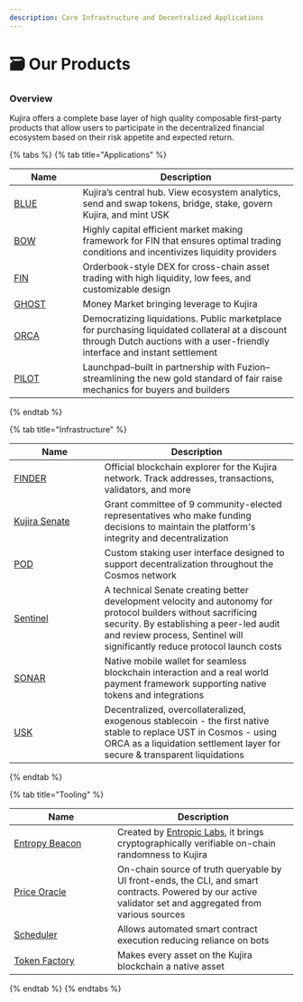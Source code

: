```yaml
---
description: Core Infrastructure and Decentralized Applications
---
```


# 🗃 Our Products

### Overview

Kujira offers a complete base layer of high quality composable first-party products that allow users to participate in the decentralized financial ecosystem based on their risk appetite and expected return.&#x20;

{% tabs %}
{% tab title="Applications" %}
<table><thead><tr><th width="106">Name</th><th>Description</th></tr></thead><tbody><tr><td><a href="../dapps-and-infrastructure/blue/">BLUE</a></td><td>Kujira’s central hub. View ecosystem analytics, send and swap tokens, bridge, stake, govern Kujira, and mint USK </td></tr><tr><td><a href="../dapps-and-infrastructure/bow/">BOW</a></td><td>Highly capital efficient market making framework for FIN that ensures optimal trading conditions and incentivizes liquidity providers</td></tr><tr><td><a href="../dapps-and-infrastructure/fin/">FIN</a></td><td>Orderbook-style DEX for cross-chain asset trading with high liquidity, low fees, and customizable design</td></tr><tr><td><a href="../dapps-and-infrastructure/ghost-money-market.md">GHOST</a></td><td>Money Market bringing leverage to Kujira</td></tr><tr><td><a href="../dapps-and-infrastructure/orca/">ORCA</a></td><td>Democratizing liquidations. Public marketplace for purchasing liquidated collateral at a discount through Dutch auctions with a user-friendly interface and instant settlement</td></tr><tr><td><a href="https://pilot.kujira.app/">PILOT</a></td><td>Launchpad–built in partnership with Fuzion–streamlining the new gold standard of fair raise mechanics for buyers and builders</td></tr></tbody></table>
{% endtab %}

{% tab title="Infrastructure" %}
<table><thead><tr><th width="144.5">Name</th><th>Description</th></tr></thead><tbody><tr><td><a href="../dapps-and-infrastructure/finder/">FINDER</a></td><td>Official blockchain explorer for the Kujira network. Track addresses, transactions, validators, and more </td></tr><tr><td><a href="../dapps-and-infrastructure/senate.md">Kujira Senate</a></td><td>Grant committee of 9 community-elected representatives who make funding decisions to maintain the platform's integrity and decentralization</td></tr><tr><td><a href="../dapps-and-infrastructure/pod/">POD</a></td><td>Custom staking user interface designed to support decentralization throughout the Cosmos network</td></tr><tr><td><a href="https://blue.kujira.app/sentinel">Sentinel</a></td><td>A technical Senate creating better development velocity and autonomy for protocol builders without sacrificing security. By establishing a peer-led audit and review process, Sentinel will significantly reduce protocol launch costs</td></tr><tr><td><a href="../dapps-and-infrastructure/kujira-wallet.md">SONAR</a></td><td>Native mobile wallet for seamless blockchain interaction and a real world payment framework supporting native tokens and integrations</td></tr><tr><td><a href="../dapps-and-infrastructure/usk-stablecoin.md">USK</a></td><td>Decentralized, overcollateralized, exogenous stablecoin - the first native stable to replace UST in Cosmos - using ORCA as a liquidation settlement layer for secure &#x26; transparent liquidations</td></tr></tbody></table>
{% endtab %}

{% tab title="Tooling" %}
<table><thead><tr><th width="167.5">Name</th><th>Description</th></tr></thead><tbody><tr><td><a href="https://docs.kujira.app/developers/smart-contracts/entropy-beacon">Entropy Beacon</a></td><td>Created by <a href="https://entropiclabs.io/">Entropic Labs</a>, it brings cryptographically verifiable on-chain randomness to Kujira </td></tr><tr><td><a href="https://docs.kujira.app/developers/smart-contracts/oracle">Price Oracle</a> </td><td>On-chain source of truth queryable by UI front-ends, the CLI, and smart contracts. Powered by our active validator set and aggregated from various sources</td></tr><tr><td><a href="https://docs.kujira.app/developers/smart-contracts/scheduler">Scheduler</a> </td><td>Allows automated smart contract execution reducing reliance on bots</td></tr><tr><td><a href="https://docs.kujira.app/developers/smart-contracts/token-factory">Token Factory</a> </td><td>Makes every asset on the Kujira blockchain a native asset</td></tr></tbody></table>
{% endtab %}
{% endtabs %}

###

###

